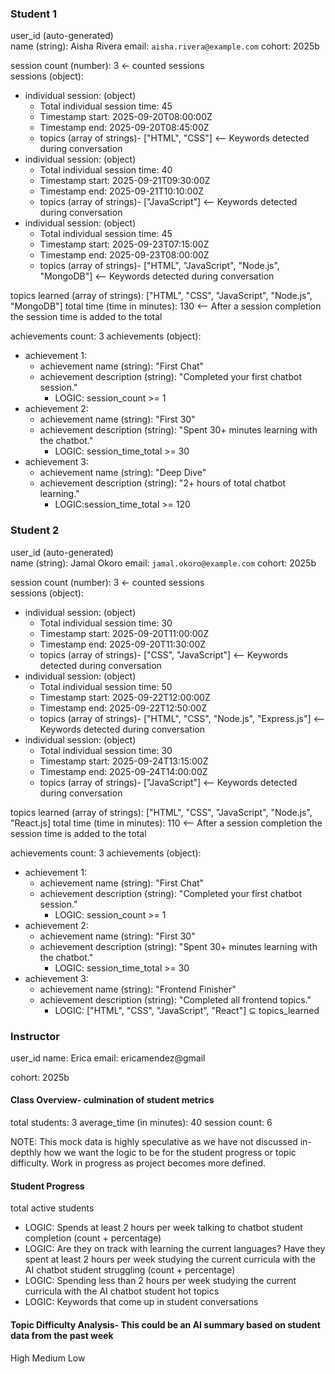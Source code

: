 
### Student 1

user_id (auto-generated)  
name (string): Aisha Rivera
email: `aisha.rivera@example.com`
cohort: 2025b
  
session count (number): 3 ← counted sessions  
sessions (object):
- individual session: (object)
	- Total individual session time: 45
	- Timestamp start: 2025-09-20T08:00:00Z
	- Timestamp end: 2025-09-20T08:45:00Z
	- topics (array of strings)- ["HTML", "CSS"] <-- Keywords detected during conversation
-  individual session: (object)
	- Total individual session time: 40
	- Timestamp start: 2025-09-21T09:30:00Z
	- Timestamp end: 2025-09-21T10:10:00Z
	- topics (array of strings)- ["JavaScript"] <-- Keywords detected during conversation
-  individual session: (object)
	- Total individual session time: 45
	- Timestamp start: 2025-09-23T07:15:00Z
	- Timestamp end: 2025-09-23T08:00:00Z
	- topics (array of strings)- ["HTML", "JavaScript", "Node.js", "MongoDB"] <-- Keywords detected during conversation

topics learned (array of strings): ["HTML", "CSS",  "JavaScript", "Node.js", "MongoDB"]
total time (time in minutes): 130 <-- After a session completion the session time is added to the total

achievements count: 3
achievements (object):
- achievement 1:
	- achievement name (string): "First Chat"
    - achievement description (string): "Completed your first chatbot session."
	    - LOGIC: session_count >= 1
- achievement 2:
	- achievement name (string): "First 30"  
    - achievement description (string): "Spent 30+ minutes learning with the chatbot."
	    - LOGIC: session_time_total >= 30
- achievement 3:
	- achievement name (string): "Deep Dive"  
    - achievement description (string): "2+ hours of total chatbot learning."
	    - LOGIC:session_time_total >= 120


### Student 2

user_id (auto-generated)  
name (string): Jamal Okoro
email: `jamal.okoro@example.com`
cohort: 2025b
  
session count (number): 3 ← counted sessions  
sessions (object):  
- individual session: (object)
	- Total individual session time: 30
    - Timestamp start: 2025-09-20T11:00:00Z
	- Timestamp end: 2025-09-20T11:30:00Z
    - topics (array of strings)- ["CSS", "JavaScript"] <-- Keywords detected during conversation
- individual session: (object)
	- Total individual session time: 50
    - Timestamp start: 2025-09-22T12:00:00Z
	- Timestamp end: 2025-09-22T12:50:00Z
    - topics (array of strings)- ["HTML", "CSS", "Node.js", "Express.js"] <-- Keywords detected during conversation
- individual session: (object)
	- Total individual session time: 30
    - Timestamp start: 2025-09-24T13:15:00Z
	- Timestamp end: 2025-09-24T14:00:00Z
    - topics (array of strings)- ["JavaScript"] <-- Keywords detected during conversation

topics learned (array of strings): ["HTML", "CSS",  "JavaScript", "Node.js", "React.js]
total time (time in minutes): 110 <-- After a session completion the session time is added to the total

achievements count: 3
achievements (object):
- achievement 1:
	- achievement name (string): "First Chat"
    - achievement description (string): "Completed your first chatbot session."
	    - LOGIC: session_count >= 1
- achievement 2:
	- achievement name (string): "First 30"  
    - achievement description (string): "Spent 30+ minutes learning with the chatbot."
	    - LOGIC: session_time_total >= 30
- achievement 3:
	- achievement name (string): "Frontend Finisher"  
    - achievement description (string): "Completed all frontend topics."
	    - LOGIC:  ["HTML", "CSS", "JavaScript", "React"] ⊆ topics_learned



### Instructor 

user_id
name: Erica
email: ericamendez@gmail

cohort: 2025b

#### Class Overview- culmination of student metrics
total students: 3
average_time (in minutes): 40
session count: 6

NOTE: This mock data is highly speculative as we have not discussed in-depthly how we want the logic to be for the student progress or topic difficulty. Work in progress as project becomes more defined.
#### Student Progress
total active students
- LOGIC: Spends at least 2 hours per week talking to chatbot
student completion (count + percentage)
- LOGIC: Are they on track with learning the current languages? Have they spent at least 2 hours per week studying the current curricula with the AI chatbot
student struggling (count + percentage)
- LOGIC: Spending less than 2 hours per week studying the current curricula with the AI chatbot
student hot topics
- LOGIC: Keywords that come up in student conversations

#### Topic Difficulty Analysis- This could be an AI summary based on student data from the past week
High
Medium
Low